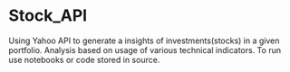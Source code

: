 # Stock_API

Using Yahoo API to generate a insights of investments(stocks) in a given portfolio. Analysis based on usage of various technical indicators. To run use notebooks or code stored in source.
